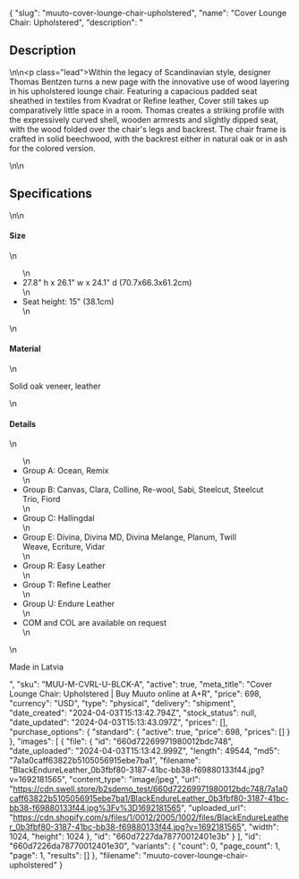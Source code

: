 {
  "slug": "muuto-cover-lounge-chair-upholstered",
  "name": "Cover Lounge Chair: Upholstered",
  "description": "<h2>Description</h2>\n<!-- split -->\n<p class=\"lead\">Within the legacy of Scandinavian style, designer Thomas Bentzen turns a new page with the innovative use of wood layering in his upholstered lounge chair. Featuring a capacious padded seat sheathed in textiles from Kvadrat or Refine leather, Cover still takes up comparatively little space in a room. Thomas creates a striking profile with the expressively curved shell, wooden armrests and slightly dipped seat, with the wood folded over the chair's legs and backrest. The chair frame is crafted in solid beechwood, with the backrest either in natural oak or in ash for the colored version.  </p>\n<!-- split -->\n<h2>Specifications</h2>\n<!-- split -->\n<h4>Size</h4>\n<ul>\n<li>27.8\" h x 26.1\" w x 24.1\" d (70.7x66.3x61.2cm)</li>\n<li>Seat height: 15\" (38.1cm)</li>\n</ul>\n<h4>Material</h4>\n<p>Solid oak veneer, leather</p>\n<h4>Details</h4>\n<ul>\n<li>Group A: Ocean, Remix</li>\n<li>Group B: Canvas, Clara, Colline, Re-wool, Sabi, Steelcut, Steelcut Trio, Fiord</li>\n<li>Group C: Hallingdal</li>\n<li>Group E: Divina, Divina MD, Divina Melange, Planum, Twill Weave, Ecriture, Vidar</li>\n<li>Group R: Easy Leather</li>\n<li>Group T: Refine Leather</li>\n<li>Group U: Endure Leather</li>\n<li>COM and COL are available on request</li>\n</ul>\n<p>Made in Latvia</p>",
  "sku": "MUU-M-CVRL-U-BLCK-A",
  "active": true,
  "meta_title": "Cover Lounge Chair: Upholstered | Buy Muuto online at A+R",
  "price": 698,
  "currency": "USD",
  "type": "physical",
  "delivery": "shipment",
  "date_created": "2024-04-03T15:13:42.794Z",
  "stock_status": null,
  "date_updated": "2024-04-03T15:13:43.097Z",
  "prices": [],
  "purchase_options": {
    "standard": {
      "active": true,
      "price": 698,
      "prices": []
    }
  },
  "images": [
    {
      "file": {
        "id": "660d72269971980012bdc748",
        "date_uploaded": "2024-04-03T15:13:42.999Z",
        "length": 49544,
        "md5": "7a1a0caff63822b5105056915ebe7ba1",
        "filename": "BlackEndureLeather_0b3fbf80-3187-41bc-bb38-f69880133f44.jpg?v=1692181565",
        "content_type": "image/jpeg",
        "url": "https://cdn.swell.store/b2sdemo_test/660d72269971980012bdc748/7a1a0caff63822b5105056915ebe7ba1/BlackEndureLeather_0b3fbf80-3187-41bc-bb38-f69880133f44.jpg%3Fv%3D1692181565",
        "uploaded_url": "https://cdn.shopify.com/s/files/1/0012/2005/1002/files/BlackEndureLeather_0b3fbf80-3187-41bc-bb38-f69880133f44.jpg?v=1692181565",
        "width": 1024,
        "height": 1024
      },
      "id": "660d7227da78770012401e3b"
    }
  ],
  "id": "660d7226da78770012401e30",
  "variants": {
    "count": 0,
    "page_count": 1,
    "page": 1,
    "results": []
  },
  "filename": "muuto-cover-lounge-chair-upholstered"
}